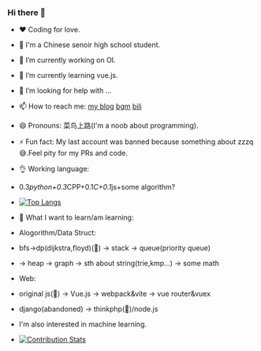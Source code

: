 ### Hi there 👋
- ❤️ Coding for love.
- 👀 I'm a Chinese senoir high school student.
- 🔭 I’m currently working on OI.
- 🌱 I’m currently learning vue.js.
- 🤔 I’m looking for help with ...
- 📫 How to reach me: [my blog](https://nick-cjyx9.github.io) [bgm](https://bgm.tv/user/cjyx9) [bili](https://space.bilibili.com/418309536)
- 😄 Pronouns: 菜鸟上路(I'm a noob about programming).
- ⚡ Fun fact: My last account was banned because something about zzzq😅.Feel pity for my PRs and code.

- 👌 Working language:
- 0.3*python+0.3*CPP+0.1*C+0.1*js+some algorithm?
- [![Top Langs](https://github-readme-stats.vercel.app/api/top-langs/?username=nick-cjyx9&layout=compact)](https://github.com/nick-cjyx9)

- 🌱 What I want to learn/am learning:
- Alogorithm/Data Struct:
- bfs->dp(dijkstra,floyd)(🚩) -> stack -> queue(priority queue)
- -> heap -> graph -> sth about string(trie,kmp...) -> some math
- Web:
- original js(🚩) -> Vue.js -> webpack&vite -> vue router&vuex
- django(abandoned) -> thinkphp(🚩)/node.js
- I'm also interested in machine learning.
- [![Contribution Stats](https://github-contribution-stats.vercel.app/api/?username=nick-cjyx9)](https://github.com/LordDashMe/github-contribution-stats/)
